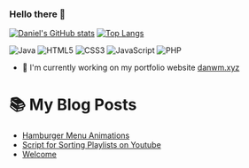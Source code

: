 ### Hello there 👋

[![Daniel's GitHub stats](https://github-readme-stats.vercel.app/api?username=DWM7721&theme=dark&show_icons=true&icon_color=8d41c0&bg_color=15191d)](https://github.com/anuraghazra/github-readme-stats)
[![Top Langs](https://github-readme-stats.vercel.app/api/top-langs/?username=DWM7721&theme=dark&layout=compact&icon_color=8d41c0&bg_color=15191d)](https://github.com/anuraghazra/github-readme-stats)

![Java](https://img.shields.io/badge/java-%23ED8B00.svg?style=for-the-badge&logo=java&logoColor=white)
![HTML5](https://img.shields.io/badge/html5-%23E34F26.svg?style=for-the-badge&logo=html5&logoColor=white)
![CSS3](https://img.shields.io/badge/css3-%231572B6.svg?style=for-the-badge&logo=css3&logoColor=white)
![JavaScript](https://img.shields.io/badge/javascript-%23323330.svg?style=for-the-badge&logo=javascript&logoColor=%23F7DF1E)
![PHP](https://img.shields.io/badge/php-%23777BB4.svg?style=for-the-badge&logo=php&logoColor=white)

 - 🔭 I'm currently working on my portfolio website [danwm.xyz](https://danwm.xyz)


# 📚 My Blog Posts
<!-- BLOG-POST-LIST:START -->
- [Hamburger Menu Animations](https://blog.danwm.xyz/2022/11/15/Hamburger-Menu-Animations/)
- [Script for Sorting Playlists on Youtube](https://blog.danwm.xyz/2022/06/20/Script-for-sorting-playlists-on-YouTube/)
- [Welcome](https://blog.danwm.xyz/2022/06/16/welcome/)
<!-- BLOG-POST-LIST:END -->

<!--
**DWM7721/DWM7721** is a ✨ _special_ ✨ repository because its `README.md` (this file) appears on your GitHub profile.
 - 👀 I'm currently looking for work in software development or IT consulting [linkedin.com/in/daniel-m17/](https://www.linkedin.com/in/daniel-m17/)

Here are some ideas to get you started:

- 🔭 I’m currently working on ...
- 🌱 I’m currently learning ...
- 👯 I’m looking to collaborate on ...
- 🤔 I’m looking for help with ...
- 💬 Ask me about ...
- 📫 How to reach me: ...
- 😄 Pronouns: ...
- ⚡ Fun fact: ...
-->
